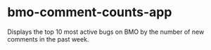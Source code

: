 # bmo-comment-counts-app
Displays the top 10 most active bugs on BMO by the number of new comments in the past week.